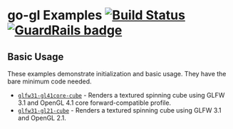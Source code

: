 go-gl Examples [![Build Status](https://travis-ci.org/go-gl/examples.svg?branch=master)](https://travis-ci.org/go-gl/examples) [![GuardRails badge](https://badges.production.guardrails.io/moul/examples.svg)](https://www.guardrails.io)
==============

Basic Usage
-----------

These examples demonstrate initialization and basic usage. They have the bare minimum code needed.

- [`glfw31-gl41core-cube`](./glfw31-gl41core-cube/) - Renders a textured spinning cube using GLFW 3.1 and OpenGL 4.1 core forward-compatible profile.
- [`glfw31-gl21-cube`](./glfw31-gl21-cube/) - Renders a textured spinning cube using GLFW 3.1 and OpenGL 2.1.
